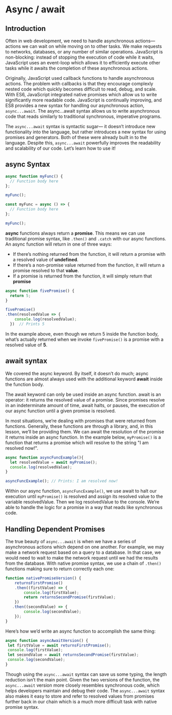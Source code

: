 # Async / await

## Introduction

Often in web development, we need to handle asynchronous actions— actions we can wait on while moving on to other tasks. We make requests to networks, databases, or any number of similar operations. JavaScript is non-blocking: instead of stopping the execution of code while it waits, JavaScript uses an event-loop which allows it to efficiently execute other tasks while it awaits the completion of these asynchronous actions.

Originally, JavaScript used callback functions to handle asynchronous actions. The problem with callbacks is that they encourage complexly nested code which quickly becomes difficult to read, debug, and scale. With ES6, JavaScript integrated native promises which allow us to write significantly more readable code. JavaScript is continually improving, and ES8 provides a new syntax for handling our asynchronous action, `async...await`. The async...await syntax allows us to write asynchronous code that reads similarly to traditional synchronous, imperative programs.

The `async...await` syntax is syntactic sugar— it doesn’t introduce new functionality into the language, but rather introduces a new syntax for using promises and generators. Both of these were already built in to the language. Despite this, `async...await` powerfully improves the readability and scalability of our code. Let’s learn how to use it!

## async Syntax

```javascript
async function myFunc() {
  // Function body here
};

myFunc();
```

```javascript
const myFunc = async () => {
  // Function body here
};

myFunc();
```

**async** functions always return a **promise**. This means we can use traditional promise syntax, like `.then()` and `.catch` with our async functions. An async function will return in one of three ways:

- If there’s nothing returned from the function, it will return a promise with a resolved value of **undefined**.
- If there’s a non-promise value returned from the function, it will return a promise resolved to that **value**.
- If a promise is returned from the function, it will simply return that **promise**

```javascript
async function fivePromise() {
  return 5;
}

fivePromise()
.then(resolvedValue => {
    console.log(resolvedValue);
  })  // Prints 5
```

In the example above, even though we return 5 inside the function body, what’s actually returned when we invoke `fivePromise()` is a promise with a resolved value of **5**.

## await syntax

We covered the async keyword. By itself, it doesn’t do much; async functions are almost always used with the additional keyword **await** inside the function body.

The await keyword can only be used inside an async function. await is an operator: it returns the resolved value of a promise. Since promises resolve in an indeterminate amount of time, await halts, or pauses, the execution of our async function until a given promise is resolved.

In most situations, we’re dealing with promises that were returned from functions. Generally, these functions are through a library, and, in this lesson, we’ll be providing them. We can await the resolution of the promise it returns inside an async function. In the example below, `myPromise()` is a function that returns a promise which will resolve to the string "I am resolved now!".

```javascript
async function asyncFuncExample(){
  let resolvedValue = await myPromise();
  console.log(resolvedValue);
}

asyncFuncExample(); // Prints: I am resolved now!
```

Within our async function, `asyncFuncExample()`, we use await to halt our execution until `myPromise()` is resolved and assign its resolved value to the variable resolvedValue. Then we log resolvedValue to the console. We’re able to handle the logic for a promise in a way that reads like synchronous code.

## Handling Dependent Promises

The true beauty of `async...await` is when we have a series of asynchronous actions which depend on one another. For example, we may make a network request based on a query to a database. In that case, we would need to wait to make the network request until we had the results from the database. With native promise syntax, we use a chain of `.then()` functions making sure to return correctly each one:

```javascript
function nativePromiseVersion() {
    returnsFirstPromise()
    .then((firstValue) => {
        console.log(firstValue);
        return returnsSecondPromise(firstValue);
    })
   .then((secondValue) => {
        console.log(secondValue);
    });
}
```

Here’s how we’d write an async function to accomplish the same thing:

```javascript
async function asyncAwaitVersion() {
 let firstValue = await returnsFirstPromise();
 console.log(firstValue);
 let secondValue = await returnsSecondPromise(firstValue);
 console.log(secondValue);
}
```

Though using the `async...await` syntax can save us some typing, the length reduction isn’t the main point. Given the two versions of the function, the `async...await` version more closely resembles synchronous code, which helps developers maintain and debug their code. The `async...await` syntax also makes it easy to store and refer to resolved values from promises further back in our chain which is a much more difficult task with native promise syntax.

